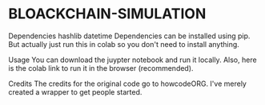 # BLOACKCHAIN-SIMULATION


Dependencies
hashlib
datetime
Dependencies can be installed using pip. But actually just run this in colab so you don't need to install anything.

Usage
You can download the juypter notebook and run it locally. Also, here is the colab link to run it in the browser (recommended).

Credits
The credits for the original code go to howcodeORG. I've merely created a wrapper to get people started.
